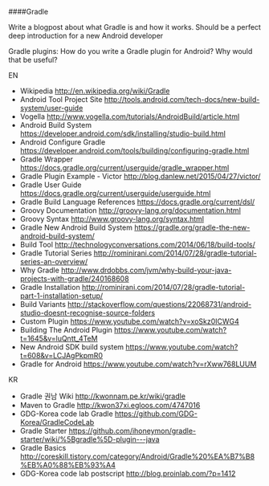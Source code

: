 ####Gradle

Write a blogpost about what Gradle is and how it works. Should be a perfect deep introduction for a new Android developer

Gradle plugins: How do you write a Gradle plugin for Android? Why would that be useful?


EN
   * Wikipedia http://en.wikipedia.org/wiki/Gradle
   * Android Tool Project Site http://tools.android.com/tech-docs/new-build-system/user-guide
   * Vogella http://www.vogella.com/tutorials/AndroidBuild/article.html
   * Android Build System https://developer.android.com/sdk/installing/studio-build.html
   * Android Configure Gradle https://developer.android.com/tools/building/configuring-gradle.html
   * Gradle Wrapper https://docs.gradle.org/current/userguide/gradle_wrapper.html
   * Gradle Plugin Example - Victor http://blog.danlew.net/2015/04/27/victor/
   * Gradle User Guide https://docs.gradle.org/current/userguide/userguide.html
   * Gradle Build Language References https://docs.gradle.org/current/dsl/
   * Groovy Documentation http://groovy-lang.org/documentation.html
   * Groovy Syntax http://www.groovy-lang.org/syntax.html
   * Gradle New Android Build System https://gradle.org/gradle-the-new-android-build-system/
   * Build Tool http://technologyconversations.com/2014/06/18/build-tools/
   * Gradle Tutorial Series http://rominirani.com/2014/07/28/gradle-tutorial-series-an-overview/
   * Why Gradle http://www.drdobbs.com/jvm/why-build-your-java-projects-with-gradle/240168608
   * Gradle Installation http://rominirani.com/2014/07/28/gradle-tutorial-part-1-installation-setup/
   * Build Variants http://stackoverflow.com/questions/22068731/android-studio-doesnt-recognise-source-folders
   * Custom Plugin https://www.youtube.com/watch?v=xoSkz0ICWG4
   * Building The Android Plugin https://www.youtube.com/watch?t=1645&v=luQntt_4TeM
   * New Android SDK build system https://www.youtube.com/watch?t=608&v=LCJAgPkpmR0
   * Gradle for Android https://www.youtube.com/watch?v=rXww768LUUM

KR
   * Gradle 권남 Wiki http://kwonnam.pe.kr/wiki/gradle
   * Maven to Gradle http://kwon37xi.egloos.com/4747016
   * GDG-Korea code lab Gradle https://github.com/GDG-Korea/GradleCodeLab
   * Gradle Starter https://github.com/ihoneymon/gradle-starter/wiki/%5Bgradle%5D-plugin---java
   * Gradle Basics http://coreskill.tistory.com/category/Android/Gradle%20%EA%B7%B8%EB%A0%88%EB%93%A4
   * GDG-Korea code lab postscript http://blog.proinlab.com/?p=1412
